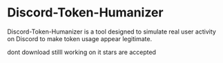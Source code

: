# Discord-Token-Humanizer
Discord-Token-Humanizer is a tool designed to simulate real user activity on Discord to make token usage appear legitimate.



dont download stilll working on it
stars are accepted

